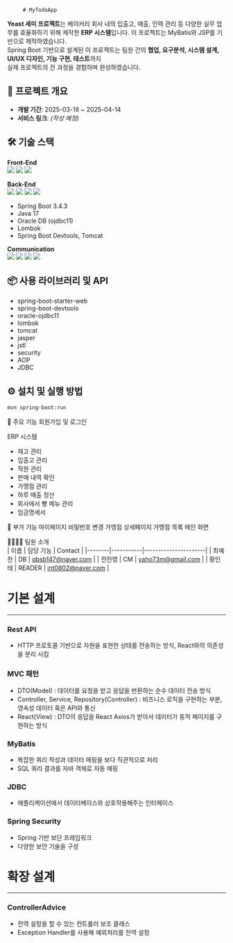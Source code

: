          # MyTodoApp

**Yeast 세미 프로젝트**는 베이커리 회사 내의 입출고, 매출, 인력 관리 등 다양한 실무 업무를 효율화하기 위해 제작한 **ERP 시스템**입니다.
이 프로젝트는 MyBatis와 JSP를 기반으로 제작하였습니다. <br>
Spring Boot 기반으로 설계된 이 프로젝트는 팀원 간의 **협업, 요구분석, 시스템 설계, UI/UX 디자인, 기능 구현, 테스트**까지  
실제 프로젝트의 전 과정을 경험하며 완성하였습니다.


## 📌 프로젝트 개요
- **개발 기간**: 2025-03-18 ~ 2025-04-14
- **서비스 링크**: *(작성 예정)*


## 🛠 기술 스택

**Front-End**  
<img src="https://img.shields.io/badge/HTML5-E34F26?style=flat-square&logo=html5&logoColor=white">
<img src="https://img.shields.io/badge/CSS3-1572B6?style=flat-square&logo=css3&logoColor=white">
<img src="https://img.shields.io/badge/JavaScript-F7DF1E?style=flat-square&logo=javascript&logoColor=black">

**Back-End**  
<img src="https://img.shields.io/badge/SpringBoot-6DB33F?style=flat-square&logo=Spring-Boot&logoColor=white">
<img src="https://img.shields.io/badge/Java-17-007396?style=flat-square&logo=OpenJDK&logoColor=white">
<img src="https://img.shields.io/badge/Oracle-F80000?style=flat-square&logo=oracle&logoColor=white">
<img src="https://img.shields.io/badge/Lombok-16A085?style=flat-square&logo=Lombok&logoColor=white">

- Spring Boot 3.4.3
- Java 17
- Oracle DB (ojdbc11)
- Lombok
- Spring Boot Devtools, Tomcat

**Communication**  
<img src="https://img.shields.io/badge/Notion-000000?style=flat-square&logo=notion&logoColor=white">
<img src="https://img.shields.io/badge/GitHub-181717?style=flat-square&logo=github&logoColor=white">
<img src="https://img.shields.io/badge/Figma-F24E1E?style=flat-square&logo=Figma&logoColor=white">
<img src="https://img.shields.io/badge/Discord-7289DA?style=flat-square&logo=Discord&logoColor=white">



## 📦 사용 라이브러리 및 API
- spring-boot-starter-web
- spring-boot-devtools
- oracle-ojdbc11
- lombok
- tomcat
- jasper
- jstl
- security
- AOP
- JDBC


## ⚙️ 설치 및 실행 방법

```bash
mvn spring-boot:run
```

🔑 주요 기능
회원가입 및 로그인

ERP 시스템
- 재고 관리
- 입출고 관리
- 직원 관리
- 판매 내역 확인
- 가맹점 관리
- 하루 매출 정산
- 회사에서 빵 메뉴 관리
- 임금명세서

🌱 부가 기능
마이페이지
비밀번호 변경
가맹점 상세페이지
가맹점 목록
메인 화면

👨‍👩‍👧‍👦 팀원 소개<br>
| 이름   | 담당 기능 | Contact              |
|--------|-----------|----------------------|
| 최예찬 | DB        | qbsb147@naver.com    |
| 전진영 | CM        | yaho73m@gmail.com    |
| 황인태 | READER    | int0802@naver.com    |

# 기본 설계

---
### Rest API
* HTTP 프로토콜 기반으로 자원을 표현한 상태를 전송하는 방식, React와의 의존성을 분리 시킴

### MVC 패턴
* DTO(Model) : 데이터를 요청을 받고 응답을 반환하는 순수 데이터 전송 방식
* Controller, Service, Repository(Controller) : 비즈니스 로직을 구현하는 부분, 영속성 데이터 혹은 API와 통신
* React(View) : DTO의 응답을 React Axios가 받아서 데이터가 동적 페이지를 구현하는 방식

### MyBatis
* 복잡한 쿼리 작성과 데이터 매핑을 보다 직관적으로 처리
* SQL 쿼리 결과를 자바 객체로 자동 매핑

### JDBC
* 애플리케이션에서 데이터베이스와 상호작용해주는 인터페이스

### Spring Security
* Spring 기반 보단 프레임워크
* 다양한 보안 기술을 구성

# 확장 설계

---
### ControllerAdvice
* 전역 설정을 할 수 있는 컨트롤러 보조 클래스
* Exception Handler를 사용해 예외처리를 전역 설정